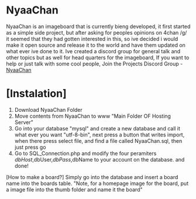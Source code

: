 # NyaaChan
NyaaChan is an imageboard that is currently bieng developed, it first started as a simple side project, but after asking for peoples opinions on 4chan /g/ it seemed that they had gotten interested in this, so ive decided i would make it open source and release it to the world and have them updated on what ever ive done to it. Ive created a discord group for general talk and other topics but as well for head quarters for the imageboard, If you want to help or just talk with some cool people, Join the Projects Discord Group - [NyaaChan](discord.gg/XX4mdMv)
# [Instalation]
1. Download NyaaChan Folder
2. Move contents from NyaaChan to www "Main Folder OF Hosting Server"
3. Go into your database "mysql" and create a new database and call it what ever you want "utf-8-bin", next press a button that writes import, when there press select file, and find a file called NyaaChan.sql, then just press go
4. Go to SQL_Connection.php and modify the four peramiters $dbHost,$dbUser,$dbPass,$dbName to your account on the database. and done!

[How to make a board?]
Simply go into the database and insert a board name into the boards table. "Note, for a homepage image for the board, put a image file into the thumb folder and name it the board"
